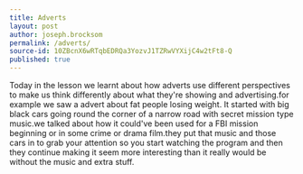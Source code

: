 ```yaml
---
title: Adverts
layout: post
author: joseph.brocksom
permalink: /adverts/
source-id: 10ZBcnX6wRTqbEDRQa3YozvJ1TZRwVYXijC4w2tFt8-Q
published: true
---
```

Today in the lesson we learnt about how adverts use different perspectives to make us think differently about what they're showing and advertising.for example we saw a advert about fat people losing weight. It started with big black cars going round the corner of a narrow road with secret mission type music.we talked about how it could've been used for a FBI mission beginning or in some crime or drama film.they put that music and those cars in to grab your attention so you start watching the program and then they continue making it seem more interesting than it really would be without the music and extra stuff.

